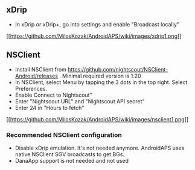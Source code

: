 ## xDrip
* In xDrip or xDrip+, go into settings and enable "Broadcast locally"

[[https://github.com/MilosKozak/AndroidAPS/wiki/images/xdrip1.png]]

## NSClient
* Install NSClient from https://github.com/nightscout/NSClient-Android/releases . Minimal required version is 1.20
* In NSClient, select Menu by tapping the 3 dots in the top right. Select Preferences.
* Enable Connect to Nightscout"
* Enter "Nightscout URL" and "Nightscout API secret"
* Enter 24 in "Hours to fetch"

[[https://github.com/MilosKozak/AndroidAPS/wiki/images/nsclient1.png]]

### Recommended NSClient configuration
 * Disable xDrip emulation. It's not needed anymore. AndroidAPS uses native NSClient SGV broadcasts to get BGs.
 * DanaApp support is not needed and not used